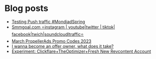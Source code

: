 # Blog posts
<!-- BLOG-POST-LIST:START -->
- [Testing Push traffic #MondiadSpring](https://afflift.com/f/threads/testing-push-traffic-mondiadspring.10538/)
- [Smmgoal.com ⭐instagram | youtube|twitter | tiktok| facebook|twich|soundcloudltraffic⭐](https://afflift.com/f/threads/smmgoal-com-%E2%AD%90instagram-youtube-twitter-tiktok-facebook-twich-soundcloudltraffic%E2%AD%90.6393/)
- [March PropellerAds Promo Codes 2023](https://afflift.com/f/threads/march-propellerads-promo-codes-2023.10510/)
- [I wanna become an offer owner, what does it take?](https://afflift.com/f/threads/i-wanna-become-an-offer-owner-what-does-it-take.10550/)
- [Experiment: Clickflare+TheOptimizer+Fresh New Revcontent Account](https://afflift.com/f/threads/experiment-clickflare-theoptimizer-fresh-new-revcontent-account.10545/)
<!-- BLOG-POST-LIST:END -->
